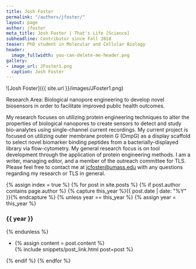```yaml
---
title: Josh Foster
permalink: "/authors/jfoster/"
layout: page
author: jfoster
meta_title: Josh Foster | That's Life [Science]
subheadline: Contributor since Fall 2018
teaser: PhD student in Molecular and Cellular Biology
header:
  image_fullwidth: you-can-delete-me-header.png
gallery:
- image_url: JFoster1.png
  caption: Josh Foster
---
```


![Josh Foster]({{ site.url }}/images/JFoster1.png)


Research Area: Biological nanopore engineering to develop novel biosensors in order to facilitate improved public health outcomes. 

My research focuses on utilizing protein engineering techniques to alter the properties of biological nanopores to create sensors to detect and study bio-analytes using single-channel current recordings. My current project is focused on utilizing outer membrane protein G (OmpG) as a display scaffold to select novel biomarker binding peptides from a bacterially-displayed library via flow-cytometry. My general research focus is on tool development through the application of protein engineering methods. I am a writer, managing editor, and a member of the outreach committee for TLS. Please feel free to contact me at jcfoster@umass.edu with any questions regarding my research or TLS in general.

{% assign index = true %}
{% for post in site.posts %}
{% if post.author contains page.author %}
{% capture this_year %}{{ post.date | date: "%Y" }}{% endcapture %}
{% unless year == this_year %}
{% assign year = this_year %}
<h3>{{ year }}</h3>
{% endunless %}
<ul style="list-style-type:disc">
 <li> 
 {% assign content = post.content %} 
 <article>
 {% include snippets/post_link.html post=post %}
 </article>
 </li>
</ul>
{% endif %}
{% endfor %}
